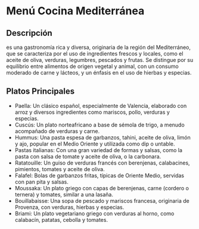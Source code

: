 # Menú Cocina Mediterránea

## Descripción
es una gastronomía rica y diversa, originaria de la región del Mediterráneo, que se caracteriza por el uso de ingredientes frescos y locales, como el aceite de oliva, verduras, legumbres, pescados y frutas. Se distingue por su equilibrio entre alimentos de origen vegetal y animal, con un consumo moderado de carne y lácteos, y un énfasis en el uso de hierbas y especias.

## Platos Principales
- Paella: Un clásico español, especialmente de Valencia, elaborado con arroz y diversos ingredientes como mariscos, pollo, verduras y especias. 
- Cuscús: Un plato norteafricano a base de sémola de trigo, a menudo acompañado de verduras y carne. 
- Hummus: Una pasta espesa de garbanzos, tahini, aceite de oliva, limón y ajo, popular en el Medio Oriente y utilizada como dip o untable. 
- Pastas italianas: Con una gran variedad de formas y salsas, como la pasta con salsa de tomate y aceite de oliva, o la carbonara. 
- Ratatouille: Un guiso de verduras francés con berenjenas, calabacines, pimientos, tomates y aceite de oliva. 
- Falafel: Bolas de garbanzos fritas, típicas de Oriente Medio, servidas con pan pita y salsas. 
- Moussaka: Un plato griego con capas de berenjenas, carne (cordero o ternera) y tomates, similar a una lasaña. 
- Bouillabaisse: Una sopa de pescado y mariscos francesa, originaria de Provenza, con verduras, hierbas y especias. 
- Briami: Un plato vegetariano griego con verduras al horno, como calabacín, patatas, cebolla y tomates.